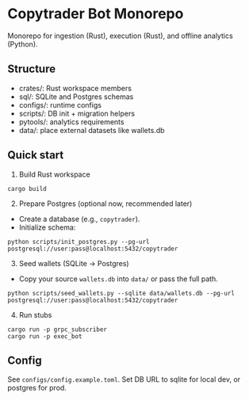 # Copytrader Bot Monorepo

Monorepo for ingestion (Rust), execution (Rust), and offline analytics (Python).

## Structure

- crates/: Rust workspace members
- sql/: SQLite and Postgres schemas
- configs/: runtime configs
- scripts/: DB init + migration helpers
- pytools/: analytics requirements
- data/: place external datasets like wallets.db

## Quick start

1. Build Rust workspace

```
cargo build
```

2. Prepare Postgres (optional now, recommended later)

- Create a database (e.g., `copytrader`).
- Initialize schema:

```
python scripts/init_postgres.py --pg-url postgresql://user:pass@localhost:5432/copytrader
```

3. Seed wallets (SQLite -> Postgres)

- Copy your source `wallets.db` into `data/` or pass the full path.

```
python scripts/seed_wallets.py --sqlite data/wallets.db --pg-url postgresql://user:pass@localhost:5432/copytrader
```

4. Run stubs

```
cargo run -p grpc_subscriber
cargo run -p exec_bot
```

## Config

See `configs/config.example.toml`. Set DB URL to sqlite for local dev, or postgres for prod.
